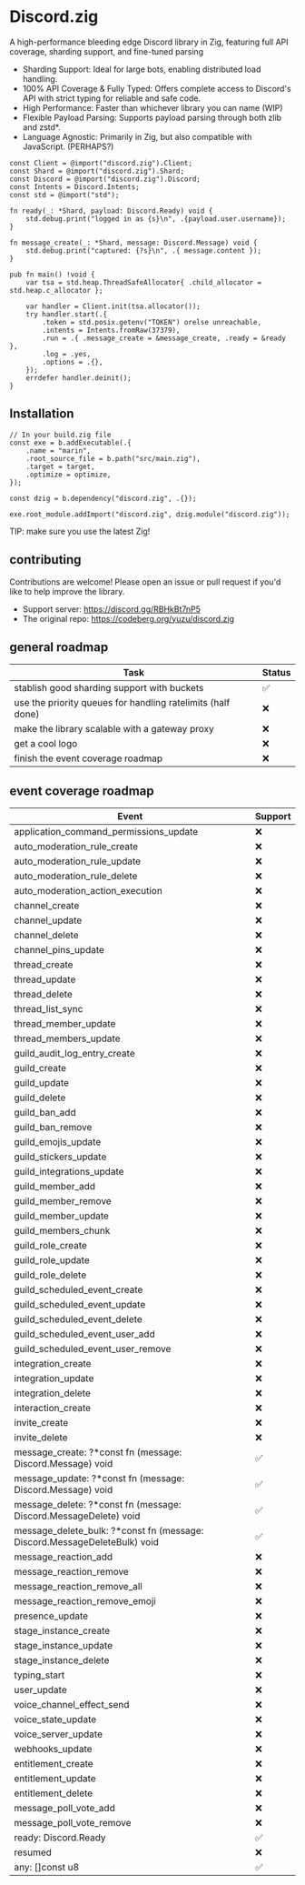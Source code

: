 # Discord.zig

A high-performance bleeding edge Discord library in Zig, featuring full API coverage, sharding support, and fine-tuned parsing
* Sharding Support: Ideal for large bots, enabling distributed load handling.
* 100% API Coverage & Fully Typed: Offers complete access to Discord's API with strict typing for reliable and safe code.
* High Performance: Faster than whichever library you can name (WIP)
* Flexible Payload Parsing: Supports payload parsing through both zlib and zstd*.
* Language Agnostic: Primarily in Zig, but also compatible with JavaScript. (PERHAPS?)

```zig
const Client = @import("discord.zig").Client;
const Shard = @import("discord.zig").Shard;
const Discord = @import("discord.zig").Discord;
const Intents = Discord.Intents;
const std = @import("std");

fn ready(_: *Shard, payload: Discord.Ready) void {
    std.debug.print("logged in as {s}\n", .{payload.user.username});
}

fn message_create(_: *Shard, message: Discord.Message) void {
    std.debug.print("captured: {?s}\n", .{ message.content });
}

pub fn main() !void {
    var tsa = std.heap.ThreadSafeAllocator{ .child_allocator = std.heap.c_allocator };

    var handler = Client.init(tsa.allocator());
    try handler.start(.{
        .token = std.posix.getenv("TOKEN") orelse unreachable,
        .intents = Intents.fromRaw(37379),
        .run = .{ .message_create = &message_create, .ready = &ready },
        .log = .yes,
        .options = .{},
    });
    errdefer handler.deinit();
}

```
## Installation
```zig
// In your build.zig file
const exe = b.addExecutable(.{
    .name = "marin",
    .root_source_file = b.path("src/main.zig"),
    .target = target,
    .optimize = optimize,
});

const dzig = b.dependency("discord.zig", .{});

exe.root_module.addImport("discord.zig", dzig.module("discord.zig"));
```
TIP: make sure you use the latest Zig!

## contributing
Contributions are welcome! Please open an issue or pull request if you'd like to help improve the library.
* Support server: https://discord.gg/RBHkBt7nP5
* The original repo: https://codeberg.org/yuzu/discord.zig

## general roadmap
| Task                                                        | Status |
|-------------------------------------------------------------|--------|
| stablish good sharding support with buckets                 | ✅     |
| use the priority queues for handling ratelimits (half done) | ❌     |
| make the library scalable with a gateway proxy              | ❌     |
| get a cool logo                                             | ❌     |
| finish the event coverage roadmap                           | ❌     |

## event coverage roadmap
| Event                                  | Support |
|----------------------------------------|---------|
| application_command_permissions_update | ❌      |
| auto_moderation_rule_create            | ❌      |
| auto_moderation_rule_update            | ❌      |
| auto_moderation_rule_delete            | ❌      |
| auto_moderation_action_execution       | ❌      |
| channel_create                         | ❌      |
| channel_update                         | ❌      |
| channel_delete                         | ❌      |
| channel_pins_update                    | ❌      |
| thread_create                          | ❌      |
| thread_update                          | ❌      |
| thread_delete                          | ❌      |
| thread_list_sync                       | ❌      |
| thread_member_update                   | ❌      |
| thread_members_update                  | ❌      |
| guild_audit_log_entry_create           | ❌      |
| guild_create                           | ❌      |
| guild_update                           | ❌      |
| guild_delete                           | ❌      |
| guild_ban_add                          | ❌      |
| guild_ban_remove                       | ❌      |
| guild_emojis_update                    | ❌      |
| guild_stickers_update                  | ❌      |
| guild_integrations_update              | ❌      |
| guild_member_add                       | ❌      |
| guild_member_remove                    | ❌      |
| guild_member_update                    | ❌      |
| guild_members_chunk                    | ❌      |
| guild_role_create                      | ❌      |
| guild_role_update                      | ❌      |
| guild_role_delete                      | ❌      |
| guild_scheduled_event_create           | ❌      |
| guild_scheduled_event_update           | ❌      |
| guild_scheduled_event_delete           | ❌      |
| guild_scheduled_event_user_add         | ❌      |
| guild_scheduled_event_user_remove      | ❌      |
| integration_create                     | ❌      |
| integration_update                     | ❌      |
| integration_delete                     | ❌      |
| interaction_create                     | ❌      |
| invite_create                          | ❌      |
| invite_delete                          | ❌      |
| message_create: ?*const fn (message: Discord.Message) void | ✅ |
| message_update: ?*const fn (message: Discord.Message) void | ✅ |
| message_delete: ?*const fn (message: Discord.MessageDelete) void | ✅ |
| message_delete_bulk: ?*const fn (message: Discord.MessageDeleteBulk) void | ✅ |
| message_reaction_add                   | ❌      |
| message_reaction_remove                | ❌      |
| message_reaction_remove_all            | ❌      |
| message_reaction_remove_emoji          | ❌      |
| presence_update                        | ❌      |
| stage_instance_create                  | ❌      |
| stage_instance_update                  | ❌      |
| stage_instance_delete                  | ❌      |
| typing_start                           | ❌      |
| user_update                            | ❌      |
| voice_channel_effect_send              | ❌      |
| voice_state_update                     | ❌      |
| voice_server_update                    | ❌      |
| webhooks_update                        | ❌      |
| entitlement_create                     | ❌      |
| entitlement_update                     | ❌      |
| entitlement_delete                     | ❌      |
| message_poll_vote_add                  | ❌      |
| message_poll_vote_remove               | ❌      |
| ready: Discord.Ready                   | ✅      |
| resumed                                | ❌      |
| any: []const u8                        | ✅      |

